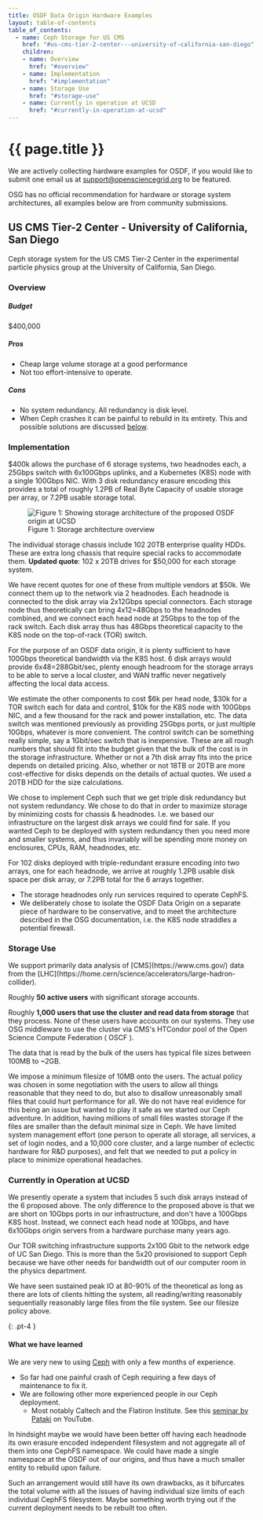 ```yaml
---
title: OSDF Data Origin Hardware Examples
layout: table-of-contents
table_of_contents:
  - name: Ceph Storage for US CMS
    href: "#us-cms-tier-2-center---university-of-california-san-diego"
    children:
    - name: Overview
      href: "#overview"
    - name: Implementation
      href: "#implementation"
    - name: Storage Use
      href: "#storage-use"
    - name: Currently in operation at UCSD
      href: "#currently-in-operation-at-ucsd"
---
```


# {{ page.title }}

We are actively collecting hardware examples for OSDF, if you would like to submit one
email us at [support@opensciencegrid.org](mailto:support@opensciencegrid.org) to be featured.

OSG has no official recommendation for hardware or storage system architectures, all examples below are
from community submissions.

## US CMS Tier-2 Center - University of California, San Diego

Ceph storage system for the US CMS Tier-2 Center in the experimental
particle physics group at the University of California, San Diego.

### Overview

<div class="rounded bg-light p-2" markdown="1">

##### Budget
$400,000

##### Pros

- Cheap large volume storage at a good performance 
- Not too effort-intensive to operate.

##### Cons

- No system redundancy. All redundancy is disk level.
- When Ceph crashes it can be painful to rebuild in its entirety. This and possible solutions are discussed [below](#currently-in-operation-at-ucsd).

  
</div>

### Implementation

<div class="rounded bg-light p-2" markdown="1">

$400k allows the purchase of 6 storage systems, two headnodes each, a 25Gbps switch with 6x100Gbps uplinks, and a Kubernetes (K8S) node with a single 100Gbps NIC. With 3 disk redundancy erasure encoding this provides a total of roughly 1.2PB of Real Byte Capacity of usable storage per array, or 7.2PB usable storage total.

<div class="d-flex py-3">
  <figure style="max-width: 600px" class="mx-auto">
    <img class="img-fluid" src="{{ '/assets/images/UCSD_Data_Origin_Proposal.png' | relative_url }}" alt="Figure 1: Showing storage architecture of the proposed OSDF origin at UCSD"/>
    <figcaption>Figure 1: Storage architecture overview</figcaption>
  </figure>
</div>

The individual storage chassis include 102 20TB enterprise quality HDDs. These are extra long chassis that require special racks to accommodate them. **Updated quote**: 102 x 20TB drives for $50,000 for each storage system.

We have recent quotes for one of these from multiple vendors at $50k. We connect them up to the network via 2 headnodes. Each headnode is connected to the disk array via 2x12Gbps special connectors. Each storage node thus theoretically can bring 4x12=48Gbps to the headnodes combined, and we connect each head node at 25Gbps to the top of the rack switch. Each disk array thus has 48Gbps theoretical capacity to the K8S node on the top-of-rack (TOR) switch.

For the purpose of an OSDF data origin, it is plenty sufficient to have 100Gbps theoretical bandwidth via the K8S host. 6 disk arrays would provide 6x48=288Gbit/sec, plenty enough headroom for the storage arrays to be able to serve a local cluster, and WAN traffic never negatively affecting the local data access.

We estimate the other components to cost $6k per head node, $30k for a TOR  switch each for data and control, $10k for the K8S node with 100Gbps NIC, and a few thousand for the rack and power installation, etc. The data switch was mentioned previously as providing 25Gbps ports, or just multiple 10Gbps, whatever is more convenient. The control switch can be something really simple, say a 1Gbit/sec switch that is inexpensive. These are all rough numbers that should fit into the budget given that the bulk of the cost is in the storage infrastructure. Whether or not a 7th disk array fits into the price depends on detailed pricing. Also, whether or not 18TB or 20TB are more cost-effective for disks depends on the details of actual quotes. We used a 20TB HDD for the size calculations.

We chose to implement Ceph such that we get triple disk redundancy but not system redundancy. We chose to do that in order to maximize storage by minimizing costs for chassis & headnodes. I.e. we based our infrastructure on the largest disk arrays we could find for sale. If you wanted Ceph to be deployed with system redundancy then you need more and smaller systems, and thus invariably will be spending more money on enclosures, CPUs, RAM, headnodes, etc. 

For 102 disks deployed with triple-redundant erasure encoding into two arrays, one for each headnode, we arrive at roughly 1.2PB usable disk space per disk array, or 7.2PB total for the 6 arrays together.
- The storage headnodes only run services required to operate CephFS.
- We deliberately chose to isolate the OSDF Data Origin on a separate piece of hardware to be conservative, and to meet the architecture described in the OSG documentation, i.e. the K8S node straddles a potential firewall.
</div>

### Storage Use

<div class="rounded bg-light p-2" markdown="1">
We support primarily data analysis of [CMS](https://www.cms.gov/) data from the [LHC](https://home.cern/science/accelerators/large-hadron-collider).

Roughly **50 active users** with significant storage accounts.

Roughly **1,000 users that use the cluster and read data from storage** that they process. None of these users have accounts on our systems. They use OSG middleware to use the cluster via CMS's HTCondor pool of the Open Science Compute Federation ( OSCF ).

The data that is read by the bulk of the users has typical file sizes between 100MB to ~2GB.

We impose a minimum filesize of 10MB onto the users. The actual policy was chosen in some negotiation with the users to allow all things reasonable that they need to do, but also to disallow unreasonably small files that could hurt performance for all. We do not have real evidence for this being an issue but wanted to play it safe as we started our Ceph adventure. In addition, having millions of small files wastes storage if the files are smaller than the default minimal size in Ceph. We have limited system management effort (one person to operate all storage, all services, a set of login nodes, and a 10,000 core cluster, and a large number of eclectic hardware for R&D purposes), and felt that we needed to put a policy in place to minimize operational headaches.

</div>

### Currently in Operation at UCSD

<div class="rounded bg-light p-2" markdown="1">
We presently operate a system that includes 5 such disk arrays instead of the 6 proposed above. The only difference to the proposed above is that we are short on 10Gbps ports in our infrastructure, and don't have a 100Gbps K8S host. Instead, we connect each head node at 10Gbps, and have 6x10Gbps origin servers from a hardware purchase many years ago. 

Our TOR switching infrastructure supports 2x100 Gbit to the network edge of UC San Diego. This is more than the 5x20 provisioned to support Ceph because we have other needs for bandwidth out of our computer room in the physics department.

We have seen sustained peak IO at 80-90% of the theoretical as long as there are lots of clients hitting the system, all reading/writing reasonably sequentially reasonably large files from the file system. See our filesize policy above.

</div>

{: .pt-4 }
#### What we have learned

<div class="rounded bg-light p-2" markdown="1">

We are very new to using [Ceph](https://docs.ceph.com/en/quincy/) with only a few months of experience.
- So far had one painful crash of Ceph requiring a few days of maintenance to fix it.
- We are following other more experienced people in our Ceph deployment.
  - Most notably Caltech and the Flatiron Institute. See this [seminar by Pataki](https://www.youtube.com/watch?v=9CVZnY-txmY) on YouTube.

In hindsight maybe we would have been better off having each headnode its own erasure encoded independent filesystem and not aggregate all of them into one CephFS namespace. We could have made a single namespace at the OSDF out of our origins, and thus have a much smaller entity to rebuild upon failure.

Such an arrangement would still have its own drawbacks, as it bifurcates the total volume with all the issues of having individual size limits of each individual CephFS filesystem. Maybe something worth trying out if the current deployment needs to be rebuilt too often.

</div>
